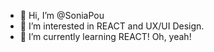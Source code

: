 - 👋 Hi, I’m @SoniaPou
- 👀 I’m interested in REACT and UX/UI Design.
- 🌱 I’m currently learning REACT! Oh, yeah!

<!---
SoniaPou/SoniaPou is a ✨ special ✨ repository because its `README.md` (this file) appears on your GitHub profile.
You can click the Preview link to take a look at your changes.
--->
